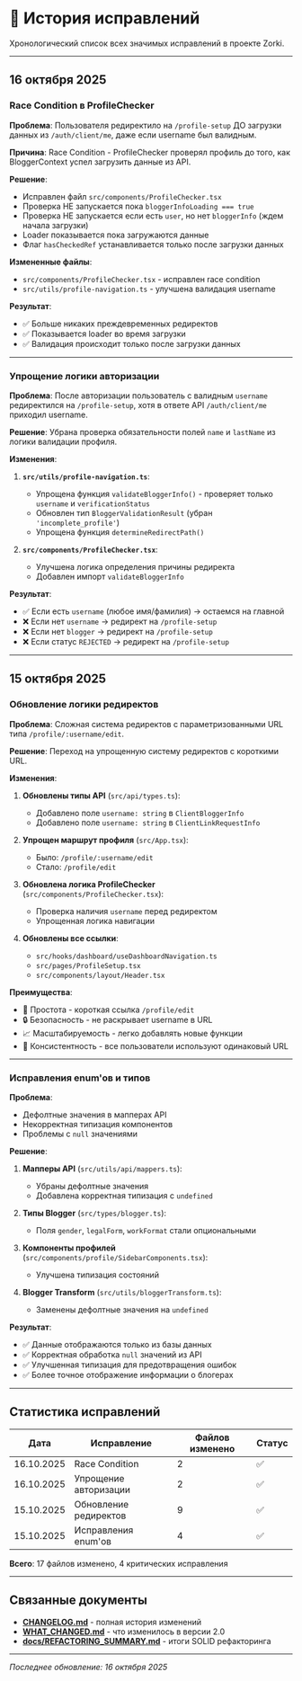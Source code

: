# 🐛 История исправлений

Хронологический список всех значимых исправлений в проекте Zorki.

---

## 16 октября 2025

### Race Condition в ProfileChecker

**Проблема**: Пользователя редиректило на `/profile-setup` ДО загрузки данных из `/auth/client/me`, даже если username был валидным.

**Причина**: Race Condition - ProfileChecker проверял профиль до того, как BloggerContext успел загрузить данные из API.

**Решение**:
- Исправлен файл `src/components/ProfileChecker.tsx`
- Проверка НЕ запускается пока `bloggerInfoLoading === true`
- Проверка НЕ запускается если есть `user`, но нет `bloggerInfo` (ждем начала загрузки)
- Loader показывается пока загружаются данные
- Флаг `hasCheckedRef` устанавливается только после загрузки данных

**Измененные файлы**:
- `src/components/ProfileChecker.tsx` - исправлен race condition
- `src/utils/profile-navigation.ts` - улучшена валидация username

**Результат**: 
- ✅ Больше никаких преждевременных редиректов
- ✅ Показывается loader во время загрузки
- ✅ Валидация происходит только после загрузки данных

---

### Упрощение логики авторизации

**Проблема**: После авторизации пользователь с валидным `username` редиректился на `/profile-setup`, хотя в ответе API `/auth/client/me` приходил username.

**Решение**: Убрана проверка обязательности полей `name` и `lastName` из логики валидации профиля.

**Изменения**:

1. **`src/utils/profile-navigation.ts`**:
   - Упрощена функция `validateBloggerInfo()` - проверяет только `username` и `verificationStatus`
   - Обновлен тип `BloggerValidationResult` (убран `'incomplete_profile'`)
   - Упрощена функция `determineRedirectPath()`

2. **`src/components/ProfileChecker.tsx`**:
   - Улучшена логика определения причины редиректа
   - Добавлен импорт `validateBloggerInfo`

**Результат**:
- ✅ Если есть `username` (любое имя/фамилия) → остаемся на главной
- ❌ Если нет `username` → редирект на `/profile-setup`
- ❌ Если нет `blogger` → редирект на `/profile-setup`
- ❌ Если статус `REJECTED` → редирект на `/profile-setup`

---

## 15 октября 2025

### Обновление логики редиректов

**Проблема**: Сложная система редиректов с параметризованными URL типа `/profile/:username/edit`.

**Решение**: Переход на упрощенную систему редиректов с короткими URL.

**Изменения**:

1. **Обновлены типы API** (`src/api/types.ts`):
   - Добавлено поле `username: string` в `ClientBloggerInfo`
   - Добавлено поле `username: string` в `ClientLinkRequestInfo`

2. **Упрощен маршрут профиля** (`src/App.tsx`):
   - Было: `/profile/:username/edit`
   - Стало: `/profile/edit`

3. **Обновлена логика ProfileChecker** (`src/components/ProfileChecker.tsx`):
   - Проверка наличия `username` перед редиректом
   - Упрощенная логика навигации

4. **Обновлены все ссылки**:
   - `src/hooks/dashboard/useDashboardNavigation.ts`
   - `src/pages/ProfileSetup.tsx`
   - `src/components/layout/Header.tsx`

**Преимущества**:
- 🎯 Простота - короткая ссылка `/profile/edit`
- 🔒 Безопасность - не раскрывает username в URL
- 📈 Масштабируемость - легко добавлять новые функции
- 🔄 Консистентность - все пользователи используют одинаковый URL

---

### Исправления enum'ов и типов

**Проблема**: 
- Дефолтные значения в мапперах API
- Некорректная типизация компонентов
- Проблемы с `null` значениями

**Решение**:

1. **Мапперы API** (`src/utils/api/mappers.ts`):
   - Убраны дефолтные значения
   - Добавлена корректная типизация с `undefined`

2. **Типы Blogger** (`src/types/blogger.ts`):
   - Поля `gender`, `legalForm`, `workFormat` стали опциональными

3. **Компоненты профилей** (`src/components/profile/SidebarComponents.tsx`):
   - Улучшена типизация состояний

4. **Blogger Transform** (`src/utils/bloggerTransform.ts`):
   - Заменены дефолтные значения на `undefined`

**Результат**:
- ✅ Данные отображаются только из базы данных
- ✅ Корректная обработка `null` значений из API
- ✅ Улучшенная типизация для предотвращения ошибок
- ✅ Более точное отображение информации о блогерах

---

## Статистика исправлений

| Дата | Исправление | Файлов изменено | Статус |
|------|-------------|-----------------|--------|
| 16.10.2025 | Race Condition | 2 | ✅ |
| 16.10.2025 | Упрощение авторизации | 2 | ✅ |
| 15.10.2025 | Обновление редиректов | 9 | ✅ |
| 15.10.2025 | Исправления enum'ов | 4 | ✅ |

**Всего**: 17 файлов изменено, 4 критических исправления

---

## Связанные документы

- **[CHANGELOG.md](CHANGELOG.md)** - полная история изменений
- **[WHAT_CHANGED.md](WHAT_CHANGED.md)** - что изменилось в версии 2.0
- **[docs/REFACTORING_SUMMARY.md](docs/REFACTORING_SUMMARY.md)** - итоги SOLID рефакторинга

---

_Последнее обновление: 16 октября 2025_
